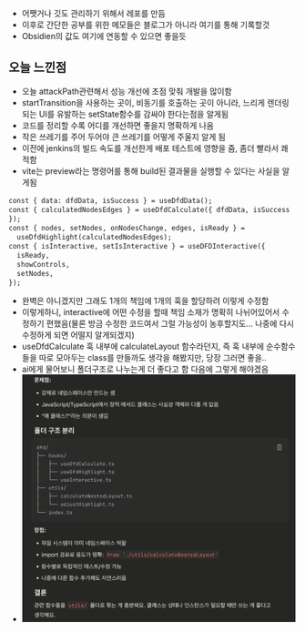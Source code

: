 - 어쨋거나 깃도 관리하기 위해서 레포를 만듬
- 이후로 간단한 공부를 위한 메모들은 블로그가 아니라 여기를 통해 기록할것
- Obsidien의 값도 여기에 연동할 수 있으면 좋을듯

## 오늘 느낀점

- 오늘 attackPath관련해서 성능 개선에 초점 맞춰 개발을 많이함
- startTransition을 사용하는 곳이, 비동기를 호출하는 곳이 아니라, 느리게 렌더링되는 UI를 유발하는 setState함수를 감싸야 한다는점을 알게됨
- 코드를 정리할 수록 어디를 개선하면 좋을지 명확하게 나옴
- 작은 쓰레기를 주어 두어야 큰 쓰레기를 어떻게 주울지 알게 됨
- 이전에 jenkins의 빌드 속도를 개선한게 배포 테스트에 영향을 줌, 좀더 빨라서 쾌적함
- vite는 preview라는 명령어를 통해 build된 결과물을 실행할 수 있다는 사실을 알게됨

```tsx
const { data: dfdData, isSuccess } = useDfdData();
const { calculatedNodesEdges } = useDfdCalculate({ dfdData, isSuccess });
const { nodes, setNodes, onNodesChange, edges, isReady } =
  useDfdHighlight(calculatedNodesEdges);
const { isInteractive, setIsInteractive } = useDFDInteractive({
  isReady,
  showControls,
  setNodes,
});
```

- 완벽은 아니겠지만 그래도 1개의 책임에 1개의 훅을 할당하려 이렇게 수정함
- 이렇게하니, interactive에 어떤 수정을 할때 책임 소재가 명확히 나뉘어있어서 수정하기 편했음(물론 방금 수정한 코드여서 그럴 가능성이 농후할지도... 나중에 다시 수정하게 되면 어떨지 알게되겠지)
- useDfdCalculate 훅 내부에 calculateLayout 함수라던지, 즉 훅 내부에 순수함수들을 따로 모아두는 class를 만들까도 생각을 해봤지만, 당장 그러면 좋을..
- ai에게 물어보니 폴더구조로 나누는게 더 좋다고 함 다음에 그렇게 해야겠음
- ![alt text](image.png)
